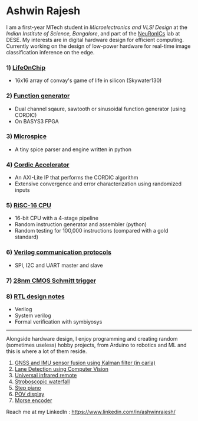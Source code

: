 # Ashwin Rajesh

I am a first-year MTech student in *Microelectronics and VLSI Design* at the *Indian Institute of Science, Bangalore*, and part of the [NeuRonICs](https://labs.dese.iisc.ac.in/neuronics/) lab at DESE. My interests are in digital hardware design for efficient computing. Currently working on the design of low-power hardware for real-time image classification inference on the edge.

### 1) [LifeOnChip](https://github.com/Ashwin-Rajesh/LifeOnChip)
- 16x16 array of convay's game of life in silicon (Skywater130)
### 2) [Function generator](https://github.com/fpga_functiongen)
- Dual channel sqaure, sawtooth or sinusoidal function generator (using CORDIC)
- On BASYS3 FPGA
### 3) [Microspice](https://github.com/Ashwin-Rajesh/microspice)
- A tiny spice parser and engine written in python
### 4) [Cordic Accelerator](https://github.com/Ashwin-Rajesh/Cordic_accelerator)
- An AXI-Lite IP that performs the CORDIC algorithm
- Extensive convergence and error characterization using randomized inputs
### 5) [RiSC-16 CPU](https://github.com/Ashwin-Rajesh/RiSC-16)
- 16-bit CPU with a 4-stage pipeline
- Random instruction generator and assembler (python)
- Random testing for 100,000 instructions (compared with a gold standard)
### 6) [Verilog communication protocols](https://github.com/Ashwin-Rajesh/Verilog_comm)
- SPI, I2C and UART master and slave
### 7) [28nm CMOS Schmitt trigger](https://github.com/Ashwin-Rajesh/CMOS_Schmitt)
### 8) [RTL design notes](https://github.com/Ashwin-Rajesh/RTL_Notes)
- Verilog
- System verilog
- Formal verification with symbiyosys

---

Alongside hardware design, I enjoy programming and creating random (sometimes useless) hobby projects, from Arduino to robotics and ML and this is where a lot of them reside.

1) [GNSS and IMU sensor fusion using Kalman filter (in carla)](https://github.com/Ashwin-Rajesh/Kalman_filter_carla)
2) [Lane Detection using Computer Vision](https://github.com/Ashwin-Rajesh/LaneDetection)
3) [Universal infrared remote](https://github.com/Ashwin-Rajesh/UniversalRemote_ESP32)
4) [Stroboscopic waterfall](https://github.com/Ashwin-Rajesh/Quintessence-StroboscopicWater)
5) [Step piano](https://github.com/Ashwin-Rajesh/Quintessence-StepPiano)
6) [POV display](https://github.com/Ashwin-Rajesh/POV-display)
7) [Morse encoder](https://github.com/Ashwin-Rajesh/Morse-Sender)

Reach me at my LinkedIn : https://www.linkedin.com/in/ashwinrajesh/
